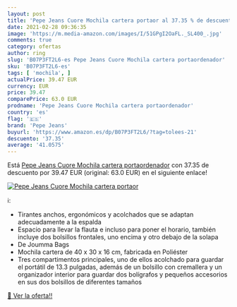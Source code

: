 ```yaml
---
layout: post
title: 'Pepe Jeans Cuore Mochila cartera portaor al 37.35 % de descuento'
date: 2021-02-28 09:36:35
image: 'https://m.media-amazon.com/images/I/51GPgI2OaFL._SL400_.jpg'
comments: true
category: ofertas
author: ring
slug: 'B07P3FT2L6-es Pepe Jeans Cuore Mochila cartera portaordenador'
sku: 'B07P3FT2L6-es'
tags: [ 'mochila', ]
actualPrice: 39.47 EUR
currency: EUR
price: 39.47
comparePrice: 63.0 EUR
prodname: 'Pepe Jeans Cuore Mochila cartera portaordenador'
country: 'es'
flag: '🇪🇸'
brand: 'Pepe Jeans'
buyurl: 'https://www.amazon.es/dp/B07P3FT2L6/?tag=tolees-21'
descuento: '37.35'
average: '41.0575'
---
```


Está [Pepe Jeans Cuore Mochila cartera portaordenador](https://www.amazon.es/dp/B07P3FT2L6/?tag=tolees-21) con 37.35 de descuento por 39.47 EUR (original: 63.0 EUR) en el siguiente enlace!

[![Pepe Jeans Cuore Mochila cartera portaor](https://m.media-amazon.com/images/I/51GPgI2OaFL._SL400_.jpg)](https://www.amazon.es/dp/B07P3FT2L6/?tag=tolees-21)

ℹ️:

- Tirantes anchos, ergonómicos y acolchados que se adaptan adecuadamente a la espalda
- Espacio para llevar la flauta e incluso para poner el horario, también incluye dos bolsillos frontales, uno encima y otro debajo de la solapa
- De Joumma Bags
- Mochila cartera de 40 x 30 x 16 cm, fabricada en Poliéster
- Tres compartimentos principales, uno de ellos acolchado para guardar el portátil de 13.3 pulgadas, además de un bolsillo con cremallera y un organizador interior para guardar dos bolígrafos y pequeños accesorios en sus dos bolsillos de diferentes tamaños

[🛒 Ver la oferta!!](https://www.amazon.es/dp/B07P3FT2L6/?tag=tolees-21)
